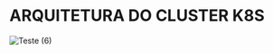 # ARQUITETURA DO CLUSTER K8S
![Teste (6)](https://github.com/charles-code-j/desafio-tecnico/assets/57137735/9b6ca741-7c4e-44d8-9afa-6ba8fb1f188b)


